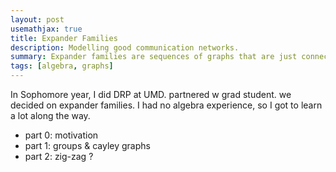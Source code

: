 ```yaml
---
layout: post
usemathjax: true
title: Expander Families
description: Modelling good communication networks.
summary: Expander families are sequences of graphs that are just connected enough.
tags: [algebra, graphs]
---
```


In Sophomore year, I did DRP at UMD. partnered w grad student. we decided on expander families. I had no algebra experience, so I got to learn a lot along the way.

- part 0: motivation
- part 1: groups & cayley graphs
- part 2: zig-zag ?
